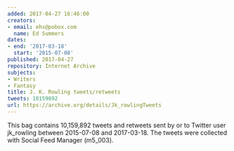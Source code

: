 ```yaml
---
added: 2017-04-27 16:46:00
creators:
- email: ehs@pobox.com
  name: Ed Summers
dates:
- end: '2017-03-18'
  start: '2015-07-08'
published: 2017-04-27
repository: Internet Archive
subjects:
- Writers
- Fantasy
title: J. K. Rowling tweets/retweets
tweets: 10159892
url: https://archive.org/details/Jk_rowlingTweets
---
```


This bag contains 10,159,892 tweets and retweets sent by or to Twitter user jk_rowling between 2015-07-08 and 2017-03-18. The tweets were collected with Social Feed Manager (m5_003).
